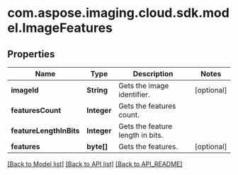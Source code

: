 
# com.aspose.imaging.cloud.sdk.model.ImageFeatures

## Properties
Name | Type | Description | Notes
------------ | ------------- | ------------- | -------------
**imageId** | **String** | Gets the image identifier. |  [optional]
**featuresCount** | **Integer** | Gets the features count. | 
**featureLengthInBits** | **Integer** | Gets the feature length in bits. | 
**features** | **byte[]** | Gets the features. |  [optional]


[[Back to Model list]](API_README.md#documentation-for-models) [[Back to API list]](API_README.md#documentation-for-api-endpoints) [[Back to API_README]](API_README.md)

